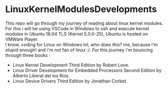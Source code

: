 # LinuxKernelModulesDevelopments
 This repo will go through my journey of reading about linux kernel modules.<br>
 For this i will be using VSCode in Windows to ssh and execute kernel modules in Ubuntu 18.04 TLS (Kernel 5.0.0-25), Ubuntu is hosted on VMWare Player.<br>
 I know, coding for Linux on Windows lol, who does this? me, because i'm stupid enough! and i'm not fan of linux :/.
 For this journey i'm bouncing through three books :
 * Linux Kernel Development Third Edition by Robert Love.
 * Linux Driver Development for Embedded Processors Second Edition by Alberto Liberal del los Rios.
 * Linux Device Drivers Third Edition by Jonathan Corbet.

